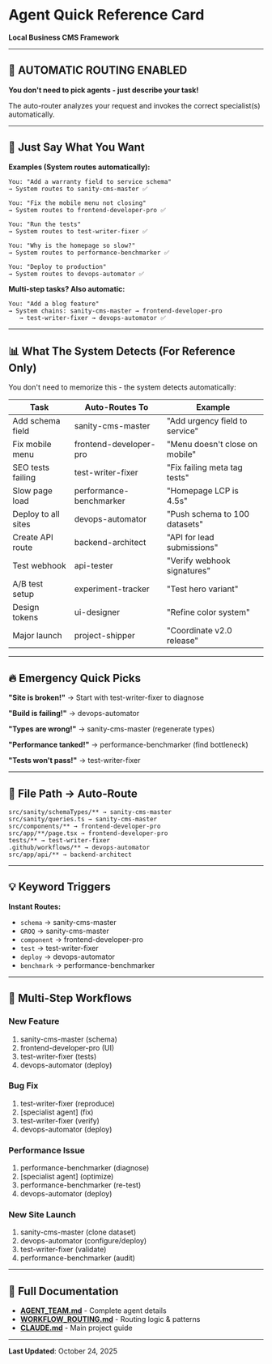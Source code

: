 # Agent Quick Reference Card
**Local Business CMS Framework**

---

## 🚀 **AUTOMATIC ROUTING ENABLED**

**You don't need to pick agents - just describe your task!**

The auto-router analyzes your request and invokes the correct specialist(s) automatically.

---

## 🎯 Just Say What You Want

**Examples (System routes automatically):**

```
You: "Add a warranty field to service schema"
→ System routes to sanity-cms-master ✅

You: "Fix the mobile menu not closing"
→ System routes to frontend-developer-pro ✅

You: "Run the tests"
→ System routes to test-writer-fixer ✅

You: "Why is the homepage so slow?"
→ System routes to performance-benchmarker ✅

You: "Deploy to production"
→ System routes to devops-automator ✅
```

**Multi-step tasks? Also automatic:**

```
You: "Add a blog feature"
→ System chains: sanity-cms-master → frontend-developer-pro
   → test-writer-fixer → devops-automator ✅
```

---

## 📊 What The System Detects (For Reference Only)

You don't need to memorize this - the system detects automatically:

| Task | Auto-Routes To | Example |
|------|-------|---------|
| Add schema field | sanity-cms-master | "Add urgency field to service" |
| Fix mobile menu | frontend-developer-pro | "Menu doesn't close on mobile" |
| SEO tests failing | test-writer-fixer | "Fix failing meta tag tests" |
| Slow page load | performance-benchmarker | "Homepage LCP is 4.5s" |
| Deploy to all sites | devops-automator | "Push schema to 100 datasets" |
| Create API route | backend-architect | "API for lead submissions" |
| Test webhook | api-tester | "Verify webhook signatures" |
| A/B test setup | experiment-tracker | "Test hero variant" |
| Design tokens | ui-designer | "Refine color system" |
| Major launch | project-shipper | "Coordinate v2.0 release" |

---

## 🔥 Emergency Quick Picks

**"Site is broken!"**
→ Start with test-writer-fixer to diagnose

**"Build is failing!"**
→ devops-automator

**"Types are wrong!"**
→ sanity-cms-master (regenerate types)

**"Performance tanked!"**
→ performance-benchmarker (find bottleneck)

**"Tests won't pass!"**
→ test-writer-fixer

---

## 🎨 File Path → Auto-Route

```
src/sanity/schemaTypes/** → sanity-cms-master
src/sanity/queries.ts → sanity-cms-master
src/components/** → frontend-developer-pro
src/app/**/page.tsx → frontend-developer-pro
tests/** → test-writer-fixer
.github/workflows/** → devops-automator
src/app/api/** → backend-architect
```

---

## 💡 Keyword Triggers

**Instant Routes:**
- `schema` → sanity-cms-master
- `GROQ` → sanity-cms-master
- `component` → frontend-developer-pro
- `test` → test-writer-fixer
- `deploy` → devops-automator
- `benchmark` → performance-benchmarker

---

## 🔄 Multi-Step Workflows

### New Feature
1. sanity-cms-master (schema)
2. frontend-developer-pro (UI)
3. test-writer-fixer (tests)
4. devops-automator (deploy)

### Bug Fix
1. test-writer-fixer (reproduce)
2. [specialist agent] (fix)
3. test-writer-fixer (verify)
4. devops-automator (deploy)

### Performance Issue
1. performance-benchmarker (diagnose)
2. [specialist agent] (optimize)
3. performance-benchmarker (re-test)
4. devops-automator (deploy)

### New Site Launch
1. sanity-cms-master (clone dataset)
2. devops-automator (configure/deploy)
3. test-writer-fixer (validate)
4. performance-benchmarker (audit)

---

## 📖 Full Documentation

- **[AGENT_TEAM.md](.claude/AGENT_TEAM.md)** - Complete agent details
- **[WORKFLOW_ROUTING.md](.claude/WORKFLOW_ROUTING.md)** - Routing logic & patterns
- **[CLAUDE.md](../CLAUDE.md)** - Main project guide

---

**Last Updated**: October 24, 2025
